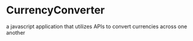 # CurrencyConverter
a javascript application that utilizes APIs to convert currencies across one another
